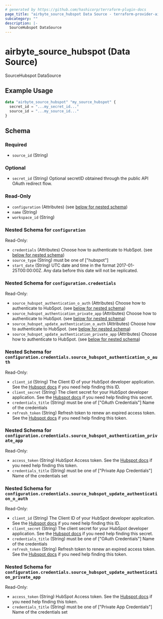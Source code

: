 ```yaml
---
# generated by https://github.com/hashicorp/terraform-plugin-docs
page_title: "airbyte_source_hubspot Data Source - terraform-provider-airbyte"
subcategory: ""
description: |-
  SourceHubspot DataSource
---
```


# airbyte_source_hubspot (Data Source)

SourceHubspot DataSource

## Example Usage

```terraform
data "airbyte_source_hubspot" "my_source_hubspot" {
  secret_id = "...my_secret_id..."
  source_id = "...my_source_id..."
}
```

<!-- schema generated by tfplugindocs -->
## Schema

### Required

- `source_id` (String)

### Optional

- `secret_id` (String) Optional secretID obtained through the public API OAuth redirect flow.

### Read-Only

- `configuration` (Attributes) (see [below for nested schema](#nestedatt--configuration))
- `name` (String)
- `workspace_id` (String)

<a id="nestedatt--configuration"></a>
### Nested Schema for `configuration`

Read-Only:

- `credentials` (Attributes) Choose how to authenticate to HubSpot. (see [below for nested schema](#nestedatt--configuration--credentials))
- `source_type` (String) must be one of ["hubspot"]
- `start_date` (String) UTC date and time in the format 2017-01-25T00:00:00Z. Any data before this date will not be replicated.

<a id="nestedatt--configuration--credentials"></a>
### Nested Schema for `configuration.credentials`

Read-Only:

- `source_hubspot_authentication_o_auth` (Attributes) Choose how to authenticate to HubSpot. (see [below for nested schema](#nestedatt--configuration--credentials--source_hubspot_authentication_o_auth))
- `source_hubspot_authentication_private_app` (Attributes) Choose how to authenticate to HubSpot. (see [below for nested schema](#nestedatt--configuration--credentials--source_hubspot_authentication_private_app))
- `source_hubspot_update_authentication_o_auth` (Attributes) Choose how to authenticate to HubSpot. (see [below for nested schema](#nestedatt--configuration--credentials--source_hubspot_update_authentication_o_auth))
- `source_hubspot_update_authentication_private_app` (Attributes) Choose how to authenticate to HubSpot. (see [below for nested schema](#nestedatt--configuration--credentials--source_hubspot_update_authentication_private_app))

<a id="nestedatt--configuration--credentials--source_hubspot_authentication_o_auth"></a>
### Nested Schema for `configuration.credentials.source_hubspot_authentication_o_auth`

Read-Only:

- `client_id` (String) The Client ID of your HubSpot developer application. See the <a href="https://legacydocs.hubspot.com/docs/methods/oauth2/oauth2-quickstart">Hubspot docs</a> if you need help finding this ID.
- `client_secret` (String) The client secret for your HubSpot developer application. See the <a href="https://legacydocs.hubspot.com/docs/methods/oauth2/oauth2-quickstart">Hubspot docs</a> if you need help finding this secret.
- `credentials_title` (String) must be one of ["OAuth Credentials"]
Name of the credentials
- `refresh_token` (String) Refresh token to renew an expired access token. See the <a href="https://legacydocs.hubspot.com/docs/methods/oauth2/oauth2-quickstart">Hubspot docs</a> if you need help finding this token.


<a id="nestedatt--configuration--credentials--source_hubspot_authentication_private_app"></a>
### Nested Schema for `configuration.credentials.source_hubspot_authentication_private_app`

Read-Only:

- `access_token` (String) HubSpot Access token. See the <a href="https://developers.hubspot.com/docs/api/private-apps">Hubspot docs</a> if you need help finding this token.
- `credentials_title` (String) must be one of ["Private App Credentials"]
Name of the credentials set


<a id="nestedatt--configuration--credentials--source_hubspot_update_authentication_o_auth"></a>
### Nested Schema for `configuration.credentials.source_hubspot_update_authentication_o_auth`

Read-Only:

- `client_id` (String) The Client ID of your HubSpot developer application. See the <a href="https://legacydocs.hubspot.com/docs/methods/oauth2/oauth2-quickstart">Hubspot docs</a> if you need help finding this ID.
- `client_secret` (String) The client secret for your HubSpot developer application. See the <a href="https://legacydocs.hubspot.com/docs/methods/oauth2/oauth2-quickstart">Hubspot docs</a> if you need help finding this secret.
- `credentials_title` (String) must be one of ["OAuth Credentials"]
Name of the credentials
- `refresh_token` (String) Refresh token to renew an expired access token. See the <a href="https://legacydocs.hubspot.com/docs/methods/oauth2/oauth2-quickstart">Hubspot docs</a> if you need help finding this token.


<a id="nestedatt--configuration--credentials--source_hubspot_update_authentication_private_app"></a>
### Nested Schema for `configuration.credentials.source_hubspot_update_authentication_private_app`

Read-Only:

- `access_token` (String) HubSpot Access token. See the <a href="https://developers.hubspot.com/docs/api/private-apps">Hubspot docs</a> if you need help finding this token.
- `credentials_title` (String) must be one of ["Private App Credentials"]
Name of the credentials set


